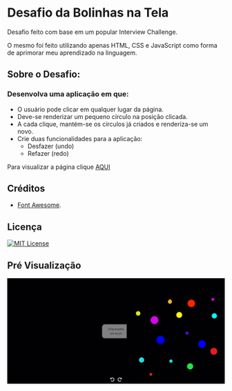 # Desafio da Bolinhas na Tela

Desafio feito com base em um popular Interview Challenge.

O mesmo foi feito utilizando apenas HTML, CSS e JavaScript como forma de aprimorar meu aprendizado na linguagem.

## Sobre o Desafio:

### Desenvolva uma aplicação em que:
- O usuário pode clicar em qualquer lugar da página.
- Deve-se renderizar um pequeno círculo na posição clicada.
- A cada clique, mantém-se os círculos já criados e renderiza-se um novo.
- Crie duas funcionalidades para a aplicação:
	- Desfazer (undo)
	- Refazer (redo)

Para visualizar a página clique [AQUI](https://jhonatancassante.github.io/desafio-bolinhas/)

## Créditos

 - [Font Awesome](https://fontawesome.com).

## Licença

[![MIT License](https://img.shields.io/github/license/jhonatancassante/startse-desafio-01?style=plastic)](https://github.com/jhonatancassante/startse-desafio-01/blob/main/LICENSE.md)

## Pré Visualização

![Preview](/preview.jpg)
